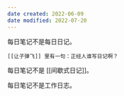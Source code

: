 ```yaml
---
date created: 2022-06-09
date modified: 2022-07-20
---
```


每日笔记不是每日日记。

	[[让子弹飞]] 里有一句：正经人谁写日记啊？

每日笔记不是 [[间歇式日记]]。

每日笔记不是工作日志。
